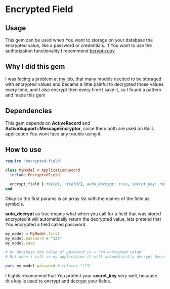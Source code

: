 # **Encrypted Field**

## **Usage**
This gem can be used when You want to storage on your database the encrypted value, like a password or credentials. If You want to use the authorization functionality I recommend [bcrypt-ruby](https://github.com/bcrypt-ruby/bcrypt-ruby).

## **Why I did this gem**
I was facing a problem at my job, that many models needed to be storaged with encrypted values and became a little painful to decrypted those values every time, and I also encrypt then every time I save it, so I found a pattern and made this gem

## **Dependencies**
This gem depends on **ActiveRecord** and **ActiveSupport::MessageEncryptor**, since them both are used on Rails application You wont face any trouble using it.

## **How to use**

```ruby
require 'encrypted-field'

class MyModel < ApplicationRecord
  include EncryptedField

  encrypt_field [:field1, :field2], auto_decrypt: true, secret_key: "my_value"
end
```

Okay so the first params is an array list with the names of the field as symbols. 
<br> 

**auto_decrypt** as true means what when you call for a field that was stored encrypted it will automatically return the decrypted value, lets pretend that You encrypted a field called password.

```ruby
my_model = MyModel.first
my_model.password = "123"
my_model.save

# On database the value of passowrd is = "an encrypted value"
# But when i call in my application it will automatically decrypt because I set auto_decrypt true

puts my_model.password # returns "123"
```

I highly recommend that You protect your **secret_key** very well, because this key is used to encrypt and decrypt your fields.
